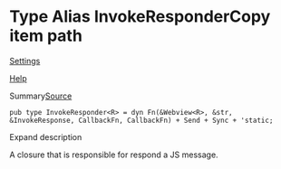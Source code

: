 # Type Alias InvokeResponderCopy item path

[Settings](../../settings.html)

[Help](../../help.html)

Summary[Source](../../src/tauri/ipc/mod.rs.html#41-42)

```
pub type InvokeResponder<R> = dyn Fn(&Webview<R>, &str, &InvokeResponse, CallbackFn, CallbackFn) + Send + Sync + 'static;
```

Expand description

A closure that is responsible for respond a JS message.